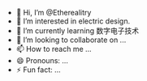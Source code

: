 - 👋 Hi, I’m @Etherealitry
- 👀 I’m interested in electric design.
- 🌱 I’m currently learning 数字电子技术
- 💞️ I’m looking to collaborate on ...
- 📫 How to reach me ...
- 😄 Pronouns: ...
- ⚡ Fun fact: ...

<!---
Etherealitry/Etherealitry is a ✨ special ✨ repository because its `README.md` (this file) appears on your GitHub profile.
You can click the Preview link to take a look at your changes.
--->
